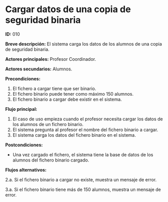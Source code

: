 # Cargar datos de una copia de seguridad binaria

**ID:** 010

**Breve descripción:** El sistema carga los datos de los alumnos de una copia de seguridad binaria.

**Actores principales:** Profesor Coordinador.

**Actores secundarios:** Alumnos.

**Precondiciones:**

1. El fichero a cargar tiene que ser binario.
2. El fichero binario puede tener como máximo 150 alumnos.
3. El fichero binario a cargar debe existir en el sistema.

**Flujo principal:**

1. El caso de uso empieza cuando el profesor necesita cargar los datos de los alumnos de un fichero binario.
2. El sistema pregunta al profesor el nombre del fichero binario a cargar.
3. El sistema carga los datos del fichero binario en el sistema.

**Postcondiciones:**

* Una vez cargado el fichero, el sistema tiene la base de datos de los alumnos del fichero binario cargado.

**Flujos alternativos:**

2.a. Si el fichero binario a cargar no existe, muestra un mensaje de error.


3.a. Si el fichero binario tiene más de 150 alumnos, muestra un mensaje de error.
